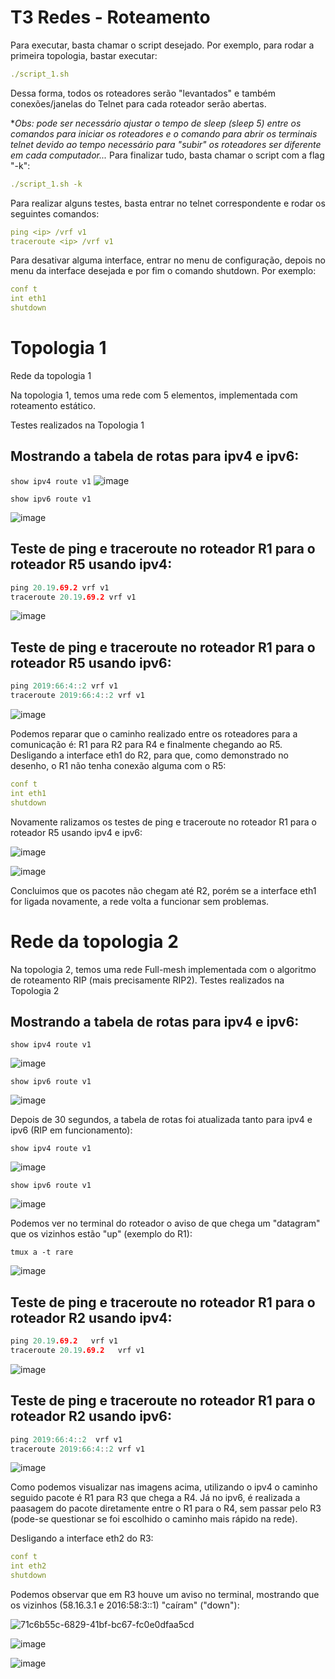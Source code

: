 # T3 Redes - Roteamento

Para executar, basta chamar o script desejado. Por exemplo, para rodar a primeira topologia, bastar
executar:

```yml
./script_1.sh
```

Dessa forma, todos os roteadores serão "levantados" e também conexões/janelas do Telnet para cada
roteador serão abertas.

**Obs: pode ser necessário ajustar o tempo de sleep (sleep 5) entre os comandos para iniciar os roteadores e o
comando para abrir os terminais telnet devido ao tempo necessário para "subir" os roteadores ser diferente em
cada computador...*
Para finalizar tudo, basta chamar o script com a flag "-k":

```yml
./script_1.sh -k
```

Para realizar alguns testes, basta entrar no telnet correspondente e rodar os seguintes comandos:

```yml
ping <ip> /vrf v1
traceroute <ip> /vrf v1
```

Para desativar alguma interface, entrar no menu de configuração, depois no menu da interface desejada e
por fim o comando shutdown. Por exemplo:

```yml
conf t
int eth1
shutdown
```

# Topologia 1 
Rede da topologia 1

Na topologia 1, temos uma rede com 5 elementos, implementada com roteamento estático.

Testes realizados na Topologia 1

## Mostrando a tabela de rotas para ipv4 e ipv6:

`show ipv4 route v1`
![image](https://user-images.githubusercontent.com/45270882/215189632-3bcddc12-da5c-4032-928d-44b112ce29cf.png)


`show ipv6 route v1`


![image](https://user-images.githubusercontent.com/45270882/215189664-3b7cb1cc-1463-47c2-8764-ece889c7ef84.png)


## Teste de ping e traceroute no roteador R1 para o roteador R5 usando ipv4:

```C
ping 20.19.69.2 vrf v1
traceroute 20.19.69.2 vrf v1
```

![image](https://user-images.githubusercontent.com/45270882/215183590-c5eaba5a-c43e-4024-b192-96a5689f92d5.png)


## Teste de ping e traceroute no roteador R1 para o roteador R5 usando ipv6:

```C
ping 2019:66:4::2 vrf v1
traceroute 2019:66:4::2 vrf v1
```


![image](https://user-images.githubusercontent.com/45270882/215183616-92289ed6-e960-4291-88c7-2d4e91797f7c.png)


Podemos reparar que o caminho realizado entre os roteadores para a comunicação é: R1 para R2 para R4 e finalmente chegando ao R5.
Desligando a interface eth1 do R2, para que, como demonstrado no desenho, o R1 não tenha conexão alguma com o R5:

```yml
conf t
int eth1
shutdown
```

Novamente ralizamos os testes de ping e traceroute no roteador R1 para o roteador R5 usando ipv4 e ipv6:

![image](https://user-images.githubusercontent.com/45270882/215184168-5e992f60-75b9-4406-a773-93ca986c7b8d.png)

![image](https://user-images.githubusercontent.com/45270882/215184205-84a2926b-a572-48a5-9008-315e14f2479b.png)

Concluimos que os pacotes não chegam até R2, porém se a interface eth1 for ligada novamente, a rede volta a funcionar sem problemas.


# Rede da topologia 2
Na topologia 2, temos uma rede Full-mesh implementada com o algoritmo de roteamento RIP (mais
precisamente RIP2).
Testes realizados na Topologia 2

## Mostrando a tabela de rotas para ipv4 e ipv6:

`show ipv4 route v1`

![image](https://user-images.githubusercontent.com/45270882/214986130-b729b2ce-024a-49ac-9de6-546d9dceb1b5.png)


`show ipv6 route v1`

![image](https://user-images.githubusercontent.com/45270882/214986248-9e019f9e-d6c5-4da9-8a7a-1321fc46f4eb.png)


Depois de 30 segundos, a tabela de rotas foi atualizada tanto para ipv4 e ipv6 (RIP em funcionamento):

`show ipv4 route v1`

![image](https://user-images.githubusercontent.com/45270882/214986455-e9eee6a6-7c61-4c0c-8fb8-19059aad503d.png)

`show ipv6 route v1`

![image](https://user-images.githubusercontent.com/45270882/214986575-57d6987a-89e3-40b4-8904-cff9e66aee05.png)

Podemos ver no terminal do roteador o aviso de que chega um "datagram" que os vizinhos estão "up"
(exemplo do R1):

`tmux a -t rare`

![image](https://user-images.githubusercontent.com/45270882/214987186-b7b8e95a-bc99-455d-ae10-29258fa705b8.png)


## Teste de ping e traceroute no roteador R1 para o roteador R2 usando ipv4:

```C
ping 20.19.69.2   vrf v1
traceroute 20.19.69.2   vrf v1
```

![image](https://user-images.githubusercontent.com/45270882/215187581-bf83ee06-bfd1-4c6c-880f-3f94d61d8a4b.png)


## Teste de ping e traceroute no roteador R1 para o roteador R2 usando ipv6:
```C
ping 2019:66:4::2  vrf v1
traceroute 2019:66:4::2 vrf v1
```

![image](https://user-images.githubusercontent.com/45270882/215187618-a0c6ce12-7a7a-41db-915f-765c94390e83.png)

Como podemos visualizar nas imagens acima, utilizando o ipv4 o caminho seguido pacote é R1 para R3 que chega a R4. Já no ipv6, é realizada a paasagem do pacote diretamente entre o R1 para o R4, sem passar pelo R3 (pode-se questionar se foi escolhido o caminho mais rápido na rede).

Desligando a interface eth2 do R3:

```yml
conf t
int eth2
shutdown
```

Podemos observar que em R3 houve um aviso no terminal, mostrando que os vizinhos (58.16.3.1 e
2016:58:3::1) "caíram" ("down"):

![71c6b55c-6829-41bf-bc67-fc0e0dfaa5cd](https://user-images.githubusercontent.com/45270882/214994574-e717b2a6-83e8-425f-a1ad-c97a72c4a13a.png)

![image](https://user-images.githubusercontent.com/45270882/215187649-6f142f59-6fed-4087-a970-3075a842458d.png)

![image](https://user-images.githubusercontent.com/45270882/215187700-2b4c5838-93d5-409b-b8c9-c4d552dee60d.png)
